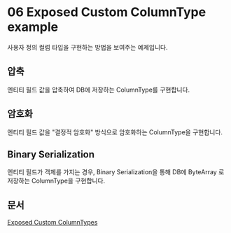 # 06 Exposed Custom ColumnType example

사용자 정의 컬럼 타입을 구현하는 방법을 보여주는 예제입니다.

## 압축

엔티티 필드 값을 압축하여 DB에 저장하는 ColumnType를 구현합니다.

## 암호화

엔티티 필드 값을 "결정적 암호화" 방식으로 암호화하는 ColumnType을 구현합니다.

## Binary Serialization

엔티티 필드가 객체를 가지는 경우, Binary Serialization을 통해 DB에 ByteArray 로 저장하는 ColumnType을 구현합니다.

## 문서

[Exposed Custom ColumnTypes](https://debop.notion.site/Custom-Columns-1c32744526b0802aa7a8e2e5f08042cb)

